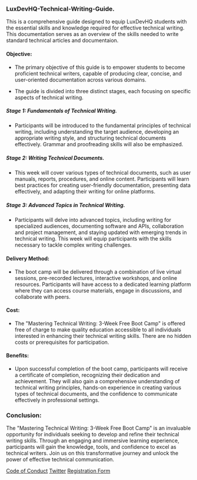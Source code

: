 ### **LuxDevHQ-Technical-Writing-Guide.**

This is a comprehensive guide designed to equip LuxDevHQ students with the essential skills and knowledge required for effective technical writing. This documentation serves as an overview of the skills needed to write standard technical articles and documentaion.


#### **Objective:**
- The primary objective of this guide is to empower students to become proficient technical writers, capable of producing clear, concise, and user-oriented documentation across various domains.


- The guide is divided into three distinct stages, each focusing on specific aspects of technical writing.

##### **Stage 1: Fundamentals of Technical Writing.**
- Participants will be introduced to the fundamental principles of technical writing, including understanding the target audience, developing an appropriate writing style, and structuring technical documents effectively. Grammar and proofreading skills will also be emphasized. 

##### **Stage 2: Writing Technical Documents.**
- This week will cover various types of technical documents, such as user manuals, reports, procedures, and online content. Participants will learn best practices for creating user-friendly documentation, presenting data effectively, and adapting their writing for online platforms. 

##### **Stage 3: Advanced Topics in Technical Writing.**
- Participants will delve into advanced topics, including writing for specialized audiences, documenting software and APIs, collaboration and project management, and staying updated with emerging trends in technical writing. This week will equip participants with the skills necessary to tackle complex writing challenges. 


#### **Delivery Method:**
- The boot camp will be delivered through a combination of live virtual sessions, pre-recorded lectures, interactive workshops, and online resources. Participants will have access to a dedicated learning platform where they can access course materials, engage in discussions, and collaborate with peers.


#### **Cost:**
- The "Mastering Technical Writing: 3-Week Free Boot Camp" is offered free of charge to make quality education accessible to all individuals interested in enhancing their technical writing skills. There are no hidden costs or prerequisites for participation.

#### **Benefits:**
- Upon successful completion of the boot camp, participants will receive a certificate of completion, recognizing their dedication and achievement. They will also gain a comprehensive understanding of technical writing principles, hands-on experience in creating various types of technical documents, and the confidence to communicate effectively in professional settings.

### **Conclusion:**
The "Mastering Technical Writing: 3-Week Free Boot Camp" is an invaluable opportunity for individuals seeking to develop and refine their technical writing skills. Through an engaging and immersive learning experience, participants will gain the knowledge, tools, and confidence to excel as technical writers. Join us on this transformative journey and unlock the power of effective technical communication.


[Code of Conduct](https://github.com/LuxDevHQ/Code-Of-Conduct) [Twitter](https://twitter.com/LuxDevHQ) [Registration Form](https://forms.gle/bbcZQA51br1GVv856)
